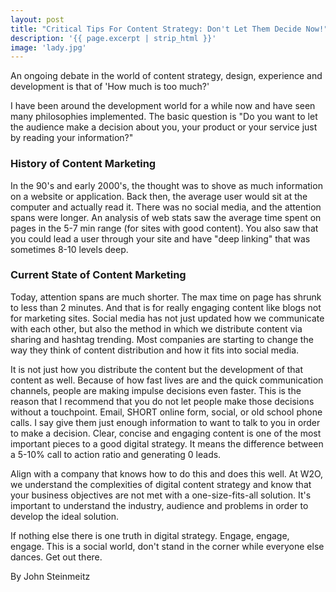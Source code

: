 ```yaml
---
layout: post
title: "Critical Tips For Content Strategy: Don't Let Them Decide Now!"
description: '{{ page.excerpt | strip_html }}'
image: 'lady.jpg'
---
```


An ongoing debate in the world of content strategy, design, experience and development is that of 'How much is too much?'

I have been around the development world for a while now and have seen many philosophies implemented. The basic question is "Do you want to let the audience make a decision about you, your product or your service just by reading your information?"



### History of Content Marketing

In the 90's and early 2000's, the thought was to shove as much information on a website or application. Back then, the average user would sit at the computer and actually read it. There was no social media, and the attention spans were longer. An analysis of web stats saw the average time spent on pages in the 5-7 min range (for sites with good content). You also saw that you could lead a user through your site and have "deep linking" that was sometimes 8-10 levels deep.



### Current State of Content Marketing

Today, attention spans are much shorter. The max time on page has shrunk to less than 2 minutes. And that is for really engaging content like blogs not for marketing sites. Social media has not just updated how we communicate with each other, but also the method in which we distribute content via sharing and hashtag trending. Most companies are starting to change the way they think of content distribution and how it fits into social media.

It is not just how you distribute the content but the development of that content as well. Because of how fast lives are and the quick communication channels, people are making impulse decisions even faster. This is the reason that I recommend that you do not let people make those decisions without a touchpoint. Email, SHORT online form, social, or old school phone calls. I say give them just enough information to want to talk to you in order to make a decision. Clear, concise and engaging content is one of the most important pieces to a good digital strategy. It means the difference between a 5-10% call to action ratio and generating 0 leads.

Align with a company that knows how to do this and does this well. At W2O, we understand the complexities of digital content strategy and know that your business objectives are not met with a one-size-fits-all solution. It's important to understand the industry, audience and problems in order to develop the ideal solution.

If nothing else there is one truth in digital strategy. Engage, engage, engage. This is a social world, don't stand in the corner while everyone else dances. Get out there.

By John Steinmeitz
